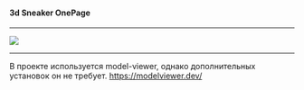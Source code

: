 <h4>
3d Sneaker OnePage
</h4>

---
<img src="images_for_readme/1.gif">

---

В проекте используется model-viewer, однако дополнительных установок он не требует.
https://modelviewer.dev/
